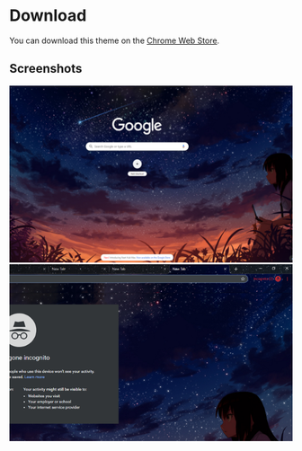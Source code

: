 # Download
You can download this theme on the [Chrome Web Store](https://chrome.google.com/webstore/detail/infinity/jjfholkgdldampfcdpfifjfomcadfkde?hl=en "Infinity").

## Screenshots
![Infinity](https://github.com/JacquelineRigsby/InfinityChromeTheme/blob/master/screenshots/screenshot2.png)
![Infinity](https://github.com/JacquelineRigsby/InfinityChromeTheme/blob/master/screenshots/screenshot3.png)
